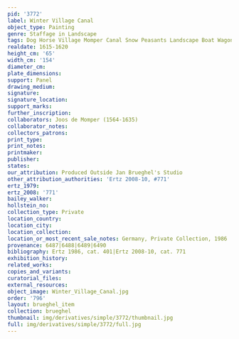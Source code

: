 ```yaml
---
pid: '3772'
label: Winter Village Canal
object_type: Painting
genre: Staffage in Landscape
tags: Dog Horse Village Momper Canal Snow Peasants Landscape Boat Wagon
realdate: 1615-1620
height_cm: '65'
width_cm: '154'
diameter_cm: 
plate_dimensions: 
support: Panel
drawing_medium: 
signature: 
signature_location: 
support_marks: 
further_inscription: 
collaborators: Joos de Momper (1564-1635)
collaborator_notes: 
collectors_patrons: 
print_type: 
print_notes: 
printmaker: 
publisher: 
states: 
our_attribution: Produced Outside Jan Brueghel's Studio
other_attribution_authorities: 'Ertz 2008-10, #771'
ertz_1979: 
ertz_2008: '771'
bailey_walker: 
hollstein_no: 
collection_type: Private
location_country: 
location_city: 
location_collection: 
location_or_most_recent_sale_notes: Germany, Private Collection, 1986
provenance: 6487|6488|6489|6490
bibliography: Ertz 1986, cat. 401|Ertz 2008-10, cat. 771
exhibition_history: 
related_works: 
copies_and_variants: 
curatorial_files: 
external_resources: 
object_image: Winter_Village_Canal.jpg
order: '796'
layout: brueghel_item
collection: brueghel
thumbnail: img/derivatives/simple/3772/thumbnail.jpg
full: img/derivatives/simple/3772/full.jpg
---
```

